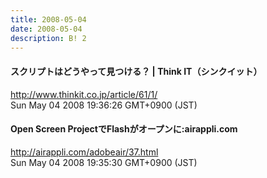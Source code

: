 ```yaml
---
title: 2008-05-04
date: 2008-05-04
description: B! 2
---
```


#### スクリプトはどうやって見つける？ | Think IT（シンクイット）
http://www.thinkit.co.jp/article/61/1/<br>
Sun May 04 2008 19:36:26 GMT+0900 (JST)<br>


#### Open Screen ProjectでFlashがオープンに:airappli.com
http://airappli.com/adobeair/37.html<br>
Sun May 04 2008 19:35:30 GMT+0900 (JST)<br>


